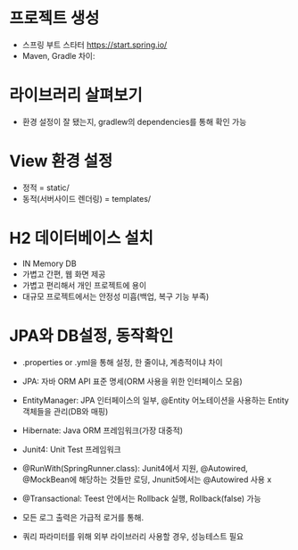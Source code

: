 # 프로젝트 생성
- 스프링 부트 스타터 https://start.spring.io/
- Maven, Gradle 차이:

# 라이브러리 살펴보기
- 환경 설정이 잘 됐는지, gradlew의 dependencies를 통해 확인 가능

# View 환경 설정
- 정적 = static/
- 동적(서버사이드 렌더링) = templates/

# H2 데이터베이스 설치
- IN Memory DB
- 가볍고 간편, 웹 화면 제공
- 가볍고 편리해서 개인 프로젝트에 용이
- 대규모 프로젝트에서는 안정성 미흡(백업, 복구 기능 부족)

# JPA와 DB설정, 동작확인
- .properties or .yml을 통해 설정, 한 줄이냐, 계층적이냐 차이
- JPA: 자바 ORM API 표준 명세(ORM 사용을 위한 인터페이스 모음)
- EntityManager: JPA 인터페이스의 일부, @Entity 어노테이션을 사용하는 Entity 객체들을 관리(DB와 매핑)
- Hibernate: Java ORM 프레임워크(가장 대중적)
- Junit4: Unit Test 프레임워크

- @RunWith(SpringRunner.class): Junit4에서 지원, @Autowired, @MockBean에 해당하는 것들만 로딩, Jnunit5에서는 @Autowired 사용 x
- @Transactional: Teest 안에서는 Rollback 실행, Rollback(false) 가능

- 모든 로그 출력은 가급적 로거를 통해.
- 쿼리 파라미터를 위해 외부 라이브러리 사용할 경우, 성능테스트 필요
